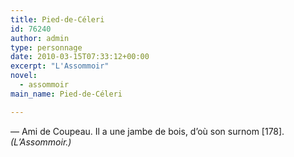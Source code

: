 ```yaml
---
title: Pied-de-Céleri
id: 76240
author: admin
type: personnage
date: 2010-03-15T07:33:12+00:00
excerpt: "L'Assommoir"
novel:
  - assommoir
main_name: Pied-de-Céleri

---
```

— Ami de Coupeau. Il a une jambe de bois, d&rsquo;où son surnom [178]._(L&rsquo;Assommoir.)_